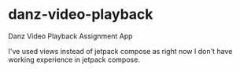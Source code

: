 # danz-video-playback
Danz Video Playback Assignment App 

I've used views instead of jetpack compose as right now I don't have working experience in jetpack compose.
